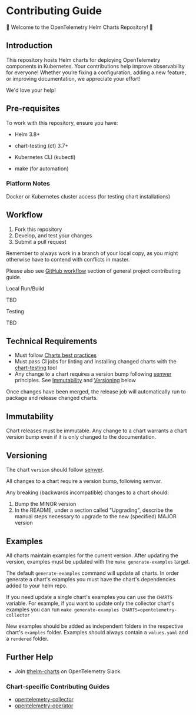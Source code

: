 # Contributing Guide

🎉 Welcome to the OpenTelemetry Helm Charts Repository! 🎉

## Introduction

This repository hosts Helm charts for deploying OpenTelemetry components in Kubernetes. Your contributions help improve observability for everyone! Whether you’re fixing a configuration, adding a new feature, or improving documentation, we appreciate your effort!

We'd love your help!

## Pre-requisites

To work with this repository, ensure you have:

- Helm 3.8+

- chart-testing (ct) 3.7+

- Kubernetes CLI (kubectl)

- make (for automation)

### Platform Notes

Docker or Kubernetes cluster access (for testing chart installations)

## Workflow 

1. Fork this repository
1. Develop, and test your changes
1. Submit a pull request

Remember to always work in a branch of your local copy, as you might otherwise
have to contend with conflicts in master.

Please also see [GitHub
workflow](https://github.com/open-telemetry/community/blob/main/CONTRIBUTING.md#github-workflow)
section of general project contributing guide.

Local Run/Build

TBD

Testing

TBD

## Technical Requirements

* Must follow [Charts best practices](https://helm.sh/docs/topics/chart_best_practices/)
* Must pass CI jobs for linting and installing changed charts with the
  [chart-testing](https://github.com/helm/chart-testing) tool
* Any change to a chart requires a version bump following
  [semver](https://semver.org/) principles. See [Immutability](#immutability)
  and [Versioning](#versioning) below

Once changes have been merged, the release job will automatically run to package
and release changed charts.

## Immutability

Chart releases must be immutable. Any change to a chart warrants a chart version
bump even if it is only changed to the documentation.

## Versioning

The chart `version` should follow [semver](https://semver.org/).

All changes to a chart require a version bump, following semvar.

Any breaking (backwards incompatible) changes to a chart should:
1. Bump the MINOR version
2. In the README, under a section called "Upgrading", describe the manual steps
   necessary to upgrade to the new (specified) MAJOR version

## Examples

All charts maintain examples for the current version. After updating the version, examples must be updated with the `make generate-examples` target.

The default `generate-examples` command will update all charts.  In order generate a chart's examples you must have the chart's dependencies added to your helm repo.

If you need update a single chart's examples you can use the `CHARTS` variable.  For example, if you want to update only the collector chart's examples you can run `make generate-examples CHARTS=opentelemetry-collector`

New examples should be added as independent folders in the respective chart's `examples` folder.  Examples should always contain a `values.yaml` and a `rendered` folder.

## Further Help

- Join [#helm-charts](https://cloud-native.slack.com/archives/C03HVLM8LAH) on OpenTelemetry Slack.
  
### Chart-specific Contributing Guides

- [opentelemetry-collector](./charts/opentelemetry-collector/CONTRIBUTING.md)
- [opentelemetry-operator](./charts/opentelemetry-operator/CONTRIBUTING.md)
